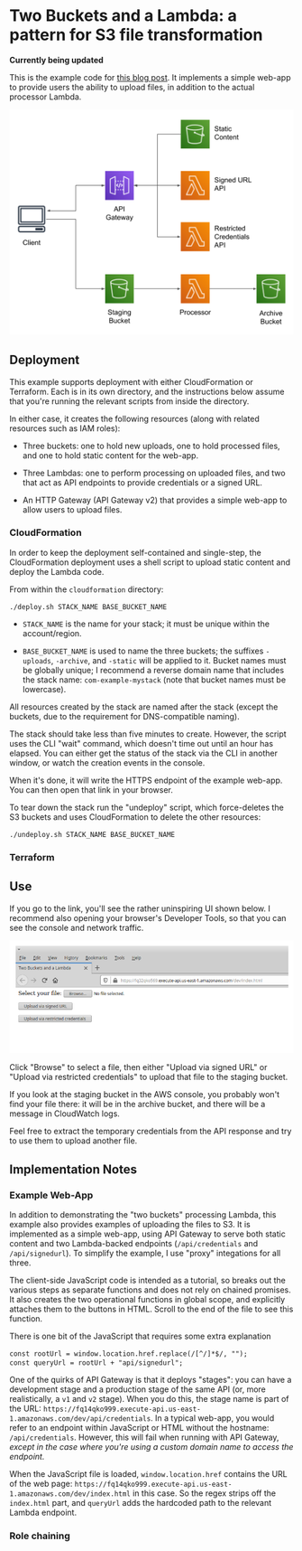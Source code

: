 # Two Buckets and a Lambda: a pattern for S3 file transformation

**Currently being updated**

This is the example code for [this blog post](https://chariotsolutions.com/blog/post/two-buckets-and-a-lambda-a-pattern-for-file-processing/).
It implements a simple web-app to provide users the ability to upload files, in addition to the actual processor Lambda.

![Architecture Diagram](static/images/webapp-architecture.png)


## Deployment

This example supports deployment with either CloudFormation or Terraform. Each is in
its own directory, and the instructions below assume that you're running the relevant
scripts from inside the directory.

In either case, it creates the following resources (along with related resources such
as IAM roles):

* Three buckets: one to hold new uploads, one to hold processed files, and one to
  hold static content for the web-app.

* Three Lambdas: one to perform processing on uploaded files, and two that act as
  API endpoints to provide credentials or a signed URL.

* An HTTP Gateway (API Gateway v2) that provides a simple web-app to allow users
  to upload files.


### CloudFormation

In order to keep the deployment self-contained and single-step, the CloudFormation
deployment uses a shell script to upload static content and deploy the Lambda code.

From within the `cloudformation` directory:

```
./deploy.sh STACK_NAME BASE_BUCKET_NAME
```

* `STACK_NAME` is the name for your stack; it must be unique within the account/region.

* `BASE_BUCKET_NAME` is used to name the three buckets; the suffixes `-uploads`, `-archive`,
  and `-static` will be applied to it. Bucket names must be globally unique; I recommend a
  reverse domain name that includes the stack name: `com-example-mystack` (note that bucket
  names must be lowercase).

All resources created by the stack are named after the stack (except the buckets, due to
the requirement for DNS-compatible naming).

The stack should take less than five minutes to create. However, the script uses the CLI
"wait" command, which doesn't time out until an hour has elapsed. You can either get the
status of the stack via the CLI in another window, or watch the creation events in the
console.

When it's done, it will write the HTTPS endpoint of the example web-app. You can then
open that link in your browser.

To tear down the stack run the "undeploy" script, which force-deletes the S3 buckets and
uses CloudFormation to delete the other resources:

```
./undeploy.sh STACK_NAME BASE_BUCKET_NAME
```


### Terraform


## Use

If you go to the link, you'll see the rather uninspiring UI shown below. I recommend also
opening your browser's Developer Tools, so that you can see the console and network traffic.

![Two Buckets UI](static/images/webapp-ui.png)

Click "Browse" to select a file, then either "Upload via signed URL" or "Upload via
restricted credentials" to upload that file to the staging bucket.

If you look at the staging bucket in the AWS console, you probably won't find your file
there: it will be in the archive bucket, and there will be a message in CloudWatch logs.

Feel free to extract the temporary credentials from the API response and try to use them
to upload another file.


## Implementation Notes

### Example Web-App

In addition to demonstrating the "two buckets" processing Lambda, this example also provides
examples of uploading the files to S3. It is implemented as a simple web-app, using API
Gateway to serve both static content and two Lambda-backed endpoints (`/api/credentials`
and `/api/signedurl`). To simplify the example, I use "proxy" integations for all three.

The client-side JavaScript code is intended as a tutorial, so breaks out the various steps
as separate functions and does not rely on chained promises. It also creates the two
operational functions in global scope, and explicitly attaches them to the buttons in HTML.
Scroll to the end of the file to see this function.

There is one bit of the JavaScript that requires some extra explanation

```
const rootUrl = window.location.href.replace(/[^/]*$/, "");
const queryUrl = rootUrl + "api/signedurl";
```

One of the quirks of API Gateway is that it deploys "stages": you can have a development
stage and a production stage of the same API (or, more realistically, a `v1` and `v2`
stage). When you do this, the stage name is part of the URL:
`https://fq14qko999.execute-api.us-east-1.amazonaws.com/dev/api/credentials`. In a
typical web-app, you would refer to an endpoint within JavaScript or HTML without
the hostname: `/api/credentials`. However, this will fail when running with API Gateway,
_except in the case where you're using a custom domain name to access the endpoint._

When the JavaScript file is loaded, `window.location.href` contains the URL of the web
page: `https://fq14qko999.execute-api.us-east-1.amazonaws.com/dev/index.html` in this
case. So the regex strips off the `index.html` part, and `queryUrl` adds the hardcoded
path to the relevant Lambda endpoint.

### Role chaining
